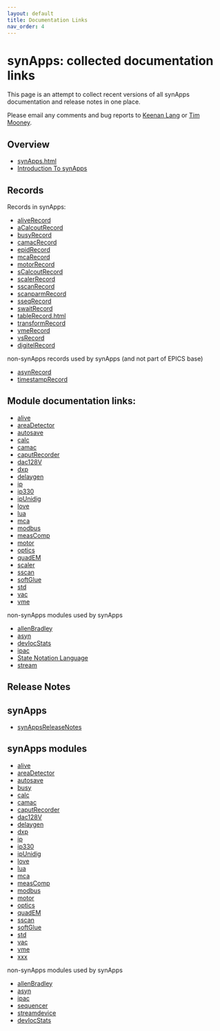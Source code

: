 ```yaml
---
layout: default
title: Documentation Links
nav_order: 4
---
```



synApps: collected documentation links
======================================

This page is an attempt to collect recent versions of all synApps documentation and release notes in one place.

Please email any comments and bug reports to [Keenan Lang](mailto:klang@anl.gov) or [Tim Mooney](mailto:mooney@aps.anl.hob).

Overview
--------

- [synApps.html](http://epics-synapps.github.io/support/synApps.html)
- [Introduction To synApps](http://epics-synapps.github.io/support/IntroToSynApps.ppt)

Records
-------

Records in synApps: 
- [aliveRecord](https://epics-modules.github.io/alive/aliveRecord.html)
- [aCalcoutRecord](https://epics-modules.github.io/calc/aCalcoutRecord.html)
- [busyRecord](https://epics-modules.github.io/busy/busyRecord.html)
- [camacRecord](https://epics-modules.github.io/camac/camacRecord.html)
- [epidRecord](http://epics-modules.github.io/std/epidRecord.html)
- [mcaRecord](https://epics-modules.github.io/mca/mcaRecord.html)
- [motorRecord](https://epics-modules.github.io/motor/motorRecord.html)
- [sCalcoutRecord](https://epics-modules.github.io/calc/sCalcoutRecord.html)
- [scalerRecord](https://epics-modules.github.io/scaler/scalerRecord.html)
- [sscanRecord](https://epics-modules.github.io/sscan/sscanRecord.html)
- [scanparmRecord](https://epics-modules.github.io/sscan/scanparmRecord.html)
- [sseqRecord](https://epics-modules.github.io/calc/sseqRecord.html)
- [swaitRecord](https://epics-modules.github.io/calc/swaitRecord.html)
- [tableRecord.html](https://epics-modules.github.io/optics/tableRecord.html)
- [transformRecord](https://epics-modules.github.io/calc/transformRecord.html)
- [vmeRecord](http://cars9.uchicago.edu/software/epics/vmeRecord.html)
- [vsRecord](https://epics-modules.github.io/vac/vacDoc.html)
- [digitelRecord](https://epics-modules.github.io/vac/vacDoc.html)

non-synApps records used by synApps (and not part of EPICS base)

- [asynRecord](https://epics-modules.github.io/asyn/asynRecord.html)
- [timestampRecord](https://www.slac.stanford.edu/grp/cd/soft/epics/site/Recordref-timestamp.html)

Module documentation links:
---------------------------

- [alive](https://epics-modules.github.io/alive/)
- [areaDetector](https://areadetector.github.io/areaDetector/index.html)
- [autosave](https://epics-modules.github.io/autosave/)
- [calc](https://epics-modules.github.io/calc/)
- [camac](https://epics-modules.github.io/camac)
- [caputRecorder](https://epics-modules.github.io/caputRecorder/)
- [dac128V](https://epics-modules.github.io/dac128V/dac128VDoc.html)
- [dxp](https://epics-modules.github.io/dxp/dxpDoc.html)
- [delaygen](https://epics-modules.github.io/delaygen/)
- [ip](https://epics-modules.github.io/ip/)
- [ip330](https://epics-modules.github.io/ip330/ip330Doc.html)
- [ipUnidig](https://epics-modules.github.io/ipUnidig/ipUnidigDoc.html)
- [love](https://epics-modules.github.io/love/)
- [lua](https://epics-modules.github.io/lua/)
- [mca](https://epics-modules.github.io/mca/mcaDoc.html)
- [modbus](https://epics-modules.github.io/modbus/)
- [measComp](https://epics-modules.github.io/measComp/)
- [motor](https://epics-modules.github.io/motor/)
- [optics](https://epics-modules.github.io/optics/)
- [quadEM](https://epics-modules.github.io/quadEM/quadEMDoc.html)
- [scaler](https://epics-modules.github.io/scaler/)
- [sscan](https://epics-modules.github.io/sscan/)
- [softGlue](https://epics-modules.github.io/softGlue/)
- [std](https://epics-modules.github.io/std/)
- [vac](https://epics-modules.github.io/vac/)
- [vme](https://epics-modules.github.io/vme/)

non-synApps modules used by synApps

- [allenBradley](https://epics.anl.gov/modules/bus/allenBradley/)
- [asyn](https://epics-modules.github.io/asyn/)
- [devIocStats](https://www.slac.stanford.edu/grp/ssrl/spear/epics/site/devIocStats/)
- [ipac](https://github.com/epics-modules/ipac/wiki)
- [State Notation Language](http://www-csr.bessy.de/control/SoftDist/sequencer)
- [stream](http://epics.web.psi.ch/software/streamdevice/doc/)


Release Notes
-------------

synApps
-------

- [synAppsReleaseNotes](http://epics-synapps.github.io/support/synAppsReleaseNotes.html)

synApps modules
---------------

- [alive](https://epics-modules.github.io/alive/aliveReleaseNotes.html)
- [areaDetector](https://areadetector.github.io/areaDetector/release.html)
- [autosave](https://epics-modules.github.io/autosave/autosaveReleaseNotes.html)
- [busy](https://epics-modules.github.io/busy/busyReleaseNotes.html)
- [calc](https://epics-modules.github.io/calc/calcReleaseNotes.html)
- [camac](https://epics-modules.github.io/camac/camacReleaseNotes.html)
- [caputRecorder](https://epics-modules.github.io/caputRecorder/caputRecorderReleaseNotes.html)
- [dac128V](https://epics-modules.github.io/dac128V/dac128VReleaseNotes.html)
- [delaygen](https://epics-modules.github.io/delaygen/delaygen_notes.html)
- [dxp](https://epics-modules.github.io/dxp/dxpReleaseNotes.html)
- [ip](https://epics-modules.github.io/ip/ipReleaseNotes.html)
- [ip330](https://epics-modules.github.io/ip330/ip330ReleaseNotes.html)
- [ipUnidig](https://epics-modules.github.io/ipUnidig/ipUnidigReleaseNotes.html)
- [love](https://epics-modules.github.io/love/loveReleaseNotes.html)
- [lua](https://epics-modules.github.io/lua/luaReleaseNotes.html)
- [mca](https://epics-modules.github.io/mca/mcaReleaseNotes.html)
- [measComp](https://github.com/epics-modules/measComp/blob/master/RELEASE.md)
- [modbus](https://github.com/epics-modules/modbus/blob/master/RELEASE.md)
- [motor](https://github.com/epics-modules/motor/blob/master/docs/RELEASE.md)
- [optics](https://epics-modules.github.io/optics/opticsReleaseNotes.html)
- [quadEM](https://epics-modules.github.io/quadEM/quadEMReleaseNotes.html)
- [sscan](https://epics-modules.github.io/sscan/sscanReleaseNotes.html)
- [softGlue](http://www.aps.anl.gov/bcda/synApps/softGlue/softGlueReleaseNotes.html)
- [std](http://www.aps.anl.gov/bcda/synApps/std/stdReleaseNotes.html)
- [vac](https://epics-modules.github.io/vac/vacReleaseNotes.html)
- [vme](https://epics-modules.github.io/vme/vmeReleaseNotes.html)
- [xxx](https://epics-modules.github.io/xxx/xxxReleaseNotes.html)

non-synApps modules used by synApps

- [allenBradley](https://epics.anl.gov/modules/bus/allenBradley/R2-3/releaseNotes.html)
- [asyn](https://github.com/epics-modules/asyn/blob/master/RELEASE.md)
- [ipac](https://github.com/epics-modules/ipac/releases)
- [sequencer](http://www-csr.bessy.de/control/SoftDist/sequencer/)
- [streamdevice](http://epics.web.psi.ch/software/streamdevice/)
- [devIocStats](https://www.slac.stanford.edu/grp/ssrl/spear/epics/site/devIocStats/RELEASE_NOTES)
